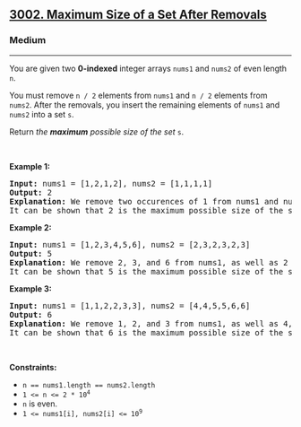 <h2><a href="https://leetcode.com/problems/maximum-size-of-a-set-after-removals/">3002. Maximum Size of a Set After Removals</a></h2><h3>Medium</h3><hr><p>You are given two <strong>0-indexed</strong> integer arrays <code>nums1</code> and <code>nums2</code> of even length <code>n</code>.</p>

<p>You must remove <code>n / 2</code> elements from <code>nums1</code> and <code>n / 2</code> elements from <code>nums2</code>. After the removals, you insert the remaining elements of <code>nums1</code> and <code>nums2</code> into a set <code>s</code>.</p>

<p>Return <em>the <strong>maximum</strong> possible size of the set</em> <code>s</code>.</p>

<p>&nbsp;</p>
<p><strong class="example">Example 1:</strong></p>

<pre>
<strong>Input:</strong> nums1 = [1,2,1,2], nums2 = [1,1,1,1]
<strong>Output:</strong> 2
<strong>Explanation:</strong> We remove two occurences of 1 from nums1 and nums2. After the removals, the arrays become equal to nums1 = [2,2] and nums2 = [1,1]. Therefore, s = {1,2}.
It can be shown that 2 is the maximum possible size of the set s after the removals.
</pre>

<p><strong class="example">Example 2:</strong></p>

<pre>
<strong>Input:</strong> nums1 = [1,2,3,4,5,6], nums2 = [2,3,2,3,2,3]
<strong>Output:</strong> 5
<strong>Explanation:</strong> We remove 2, 3, and 6 from nums1, as well as 2 and two occurrences of 3 from nums2. After the removals, the arrays become equal to nums1 = [1,4,5] and nums2 = [2,3,2]. Therefore, s = {1,2,3,4,5}.
It can be shown that 5 is the maximum possible size of the set s after the removals.
</pre>

<p><strong class="example">Example 3:</strong></p>

<pre>
<strong>Input:</strong> nums1 = [1,1,2,2,3,3], nums2 = [4,4,5,5,6,6]
<strong>Output:</strong> 6
<strong>Explanation:</strong> We remove 1, 2, and 3 from nums1, as well as 4, 5, and 6 from nums2. After the removals, the arrays become equal to nums1 = [1,2,3] and nums2 = [4,5,6]. Therefore, s = {1,2,3,4,5,6}.
It can be shown that 6 is the maximum possible size of the set s after the removals.
</pre>

<p>&nbsp;</p>
<p><strong>Constraints:</strong></p>

<ul>
	<li><code>n == nums1.length == nums2.length</code></li>
	<li><code>1 &lt;= n &lt;= 2 * 10<sup>4</sup></code></li>
	<li><code>n</code> is even.</li>
	<li><code>1 &lt;= nums1[i], nums2[i] &lt;= 10<sup>9</sup></code></li>
</ul>
